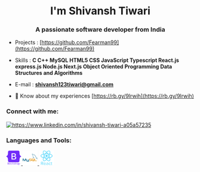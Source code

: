 <h1 align="center">I'm Shivansh Tiwari</h1>
<h3 align="center">A passionate software developer from India</h3>

- Projects : [https://github.com/Fearman99](https://github.com/Fearman99)

- Skills : **C C++ MySQL HTML5 CSS JavaScript Typescript React.js express.js Node.js Next.js Object Oriented Programming Data Structures and Algorithms**

- E-mail : **shivansh123tiwari@gmail.com**

- 📄 Know about my experiences [https://rb.gy/9lrwih](https://rb.gy/9lrwih)

<h3 align="left">Connect with me:</h3>
<p align="left">
<a href="https://linkedin.com/in/https://www.linkedin.com/in/shivansh-tiwari-a05a57235" target="blank"><img align="center" src="https://raw.githubusercontent.com/rahuldkjain/github-profile-readme-generator/master/src/images/icons/Social/linked-in-alt.svg" alt="https://www.linkedin.com/in/shivansh-tiwari-a05a57235" height="30" width="40" /></a>
</p>

<h3 align="left">Languages and Tools:</h3>
<p align="left"> <a href="https://getbootstrap.com" target="_blank" rel="noreferrer"> <img src="https://raw.githubusercontent.com/devicons/devicon/master/icons/bootstrap/bootstrap-plain-wordmark.svg" alt="bootstrap" width="40" height="40"/> </a> <a href="https://www.mysql.com/" target="_blank" rel="noreferrer"> <img src="https://raw.githubusercontent.com/devicons/devicon/master/icons/mysql/mysql-original-wordmark.svg" alt="mysql" width="40" height="40"/> </a> <a href="https://reactjs.org/" target="_blank" rel="noreferrer"> <img src="https://raw.githubusercontent.com/devicons/devicon/master/icons/react/react-original-wordmark.svg" alt="react" width="40" height="40"/> </a> </p>
